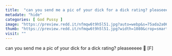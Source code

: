 ```yaml
---
title:  "can you send me a pic of your dick for a dick rating? pleaseeeee 🥺 [F]"
metadate: "hide"
categories: [ God Pussy ]
image: "https://preview.redd.it/nfmqw6t9h5l51.jpg?auto=webp&s=75ada2a069ea092444a2339d50adb23c5795187c"
thumb: "https://preview.redd.it/nfmqw6t9h5l51.jpg?width=1080&crop=smart&auto=webp&s=6bc9d4a94463eb5b763d3270bbbc44dede71bc17"
visit: ""
---
```

can you send me a pic of your dick for a dick rating? pleaseeeee 🥺 [F]
